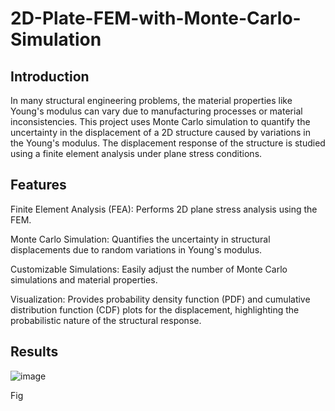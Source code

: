 # 2D-Plate-FEM-with-Monte-Carlo-Simulation
## Introduction
In many structural engineering problems, the material properties like Young's modulus can vary due to manufacturing processes or material inconsistencies. This project uses Monte Carlo simulation to quantify the uncertainty in the displacement of a 2D structure caused by variations in the Young's modulus. The displacement response of the structure is studied using a finite element analysis under plane stress conditions.

## Features
Finite Element Analysis (FEA): Performs 2D plane stress analysis using the FEM.

Monte Carlo Simulation: Quantifies the uncertainty in structural displacements due to random variations in Young's modulus.

Customizable Simulations: Easily adjust the number of Monte Carlo simulations and material properties.

Visualization: Provides probability density function (PDF) and cumulative distribution function (CDF) plots for the displacement, highlighting the probabilistic nature of the structural response.

## Results
![image](https://github.com/user-attachments/assets/c9551430-8bb7-4a95-9f9e-618da29e53ec)

Fig
